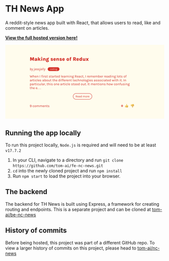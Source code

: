 # TH News App
A reddit-style news app built with React, that allows users to read, like and comment on articles. 

**[View the full hosted version here!](https://th-news.netlify.app/)**


![Article on News App](./src/assets/th-news-1.png)
## Running the app locally
To run this project locally, `Node.js` is required and will need to be at least `v17.7.2`
1. In your CLI, navigate to a directory and run `git clone https://github.com/tom-ai/fe-nc-news.git`
2. `cd` into the newly cloned project and run `npm install`
3. Run `npm start` to load the project into your browser.
## The backend
The backend for TH News is built using Express, a framework for creating routing and endpoints. This is a separate project and can be cloned at [tom-ai/be-nc-news](https://github.com/tom-ai/be-nc-news)

## History of commits
Before being hosted, this project was part of a different GitHub repo. To view a larger history of commits on this project, please head to [tom-ai/nc-news](https://github.com/tom-ai/nc-news/)
